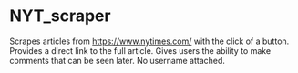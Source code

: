 # NYT_scraper
Scrapes articles from https://www.nytimes.com/ with the click of a button.
Provides a direct link to the full article.
Gives users the ability to make comments that can be seen later. No username attached.
